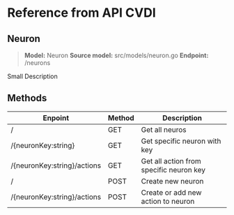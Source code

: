 # Reference from API CVDI

## Neuron
> **Model:** Neuron
> **Source model:** src/models/neuron.go
> **Endpoint:** /neurons

Small Description

## Methods

|Enpoint                |Method         |Description                         |
|----------------|-------------|----------------|
|/|GET          |Get all neuros|
|/{neuronKey:string}|GET|Get specific neuron with key|
|/{neuronKey:string}/actions|GET| Get all action from specific neuron key|
|/|POST|Create new neuron|
|/{neuronKey:string}/actions|POST|Create or add new action to neuron|

